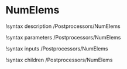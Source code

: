 <!-- MOOSE Documentation Stub: Remove this when content is added. -->

# NumElems
!syntax description /Postprocessors/NumElems

!syntax parameters /Postprocessors/NumElems

!syntax inputs /Postprocessors/NumElems

!syntax children /Postprocessors/NumElems
